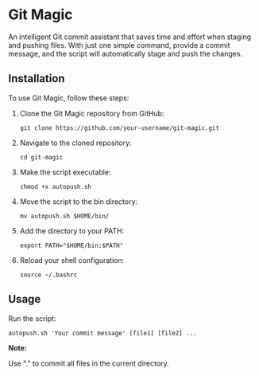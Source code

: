 
<h1>Git Magic</h1>
<p>An intelligent Git commit assistant that saves time and effort when staging and pushing files. With just one simple
	command, provide a commit message, and the script will automatically stage and push the changes.</p>
 
<h2>Installation</h2>
<p>To use Git Magic, follow these steps:</p>
<ol>
	<li>Clone the Git Magic repository from GitHub:</li>
	<pre><code>git clone https://github.com/your-username/git-magic.git</code></pre>
	<li>Navigate to the cloned repository:</li>
	<pre><code>cd git-magic</code></pre>
	<li>Make the script executable:</li>
	<pre><code>chmod +x autopush.sh</code></pre>
	<li>Move the script to the bin directory:</li>
	<pre><code>mv autopush.sh $HOME/bin/</code></pre>
	<li>Add the directory to your PATH:</li>
	<pre><code>export PATH="$HOME/bin:$PATH"</code></pre>
	<li>Reload your shell configuration:</li>
	<pre><code>source ~/.bashrc</code></pre>
</ol>

<h2>Usage</h2>

<p>Run the script:</p>
<pre><code>autopush.sh 'Your commit message' [file1] [file2] ...</code></pre>
<p><strong>Note:</strong></p>
Use "." to commit all files in the current directory.
